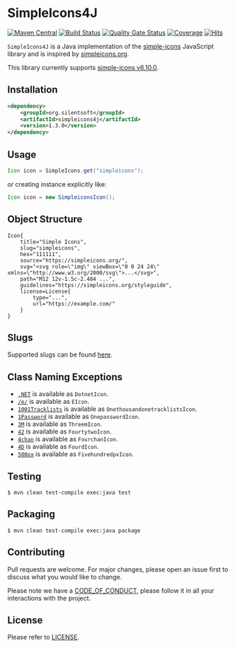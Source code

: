 # SimpleIcons4J

[![Maven Central](https://img.shields.io/maven-central/v/org.silentsoft/simpleicons4j)](https://search.maven.org/artifact/org.silentsoft/simpleicons4j)
[![Build Status](https://app.travis-ci.com/silentsoft/simpleicons4j.svg?branch=main)](https://app.travis-ci.com/silentsoft/simpleicons4j)
[![Quality Gate Status](https://sonarcloud.io/api/project_badges/measure?project=silentsoft_simpleicons4j&metric=alert_status)](https://sonarcloud.io/dashboard?id=silentsoft_simpleicons4j)
[![Coverage](https://sonarcloud.io/api/project_badges/measure?project=silentsoft_simpleicons4j&metric=coverage)](https://sonarcloud.io/dashboard?id=silentsoft_simpleicons4j)
[![Hits](https://hits.sh/github.com/silentsoft/simpleicons4j.svg)](https://hits.sh)

`SimpleIcons4J` is a Java implementation of the [simple-icons](https://www.npmjs.com/package/simple-icons) JavaScript library and is inspired by [simpleicons.org](https://simpleicons.org).

This library currently supports [simple-icons v6.10.0](https://github.com/simple-icons/simple-icons/releases/tag/6.10.0).

## Installation
```xml
<dependency>
    <groupId>org.silentsoft</groupId>
    <artifactId>simpleicons4j</artifactId>
    <version>1.3.0</version>
</dependency>
```

## Usage
```java
Icon icon = SimpleIcons.get("simpleicons");
```

or creating instance explicitly like:

```java
Icon icon = new SimpleiconsIcon();
```

## Object Structure
```
Icon{
    title="Simple Icons",
    slug="simpleicons",
    hex="111111",
    source="https://simpleicons.org/",
    svg="<svg role=\"img\" viewBox=\"0 0 24 24\" xmlns=\"http://www.w3.org/2000/svg\">...</svg>",
    path="M12 12v-1.5c-2.484 ...",
    guidelines="https://simpleicons.org/styleguide",
    license=License{
        type="...",
        url="https://example.com/"
    }
}
```

## Slugs
Supported slugs can be found [here](slugs.md).

## Class Naming Exceptions
- [`.NET`](https://simpleicons.org/?q=.NET) is available as `DotnetIcon`.
- [`/e/`](https://simpleicons.org/?q=%2Fe%2F) is available as `EIcon`.
- [`1001Tracklists`](https://simpleicons.org/?q=1001Tracklists) is available as `OnethousandonetracklistsIcon`.
- [`1Password`](https://simpleicons.org/?q=1Password) is available as `OnepasswordIcon`.
- [`3M`](https://simpleicons.org/?q=3M) is available as `ThreemIcon`.
- [`42`](https://simpleicons.org/?q=42) is available as `FourtytwoIcon`.
- [`4chan`](https://simpleicons.org/?q=4chan) is available as `FourchanIcon`.
- [`4D`](https://simpleicons.org/?q=4D) is available as `FourdIcon`.
- [`500px`](https://simpleicons.org/?q=500px) is available as `FivehundredpxIcon`.

## Testing
```shell
$ mvn clean test-compile exec:java test
```

## Packaging
```shell
$ mvn clean test-compile exec:java package
```

## Contributing
Pull requests are welcome. For major changes, please open an issue first to discuss what you would like to change.

Please note we have a [CODE_OF_CONDUCT](https://github.com/silentsoft/simpleicons4j/blob/main/CODE_OF_CONDUCT.md), please follow it in all your interactions with the project.

## License
Please refer to [LICENSE](https://github.com/silentsoft/simpleicons4j/blob/main/LICENSE.txt).
